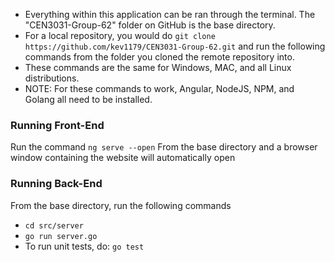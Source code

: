 * Everything within this application can be ran through the terminal. The "CEN3031-Group-62" folder on GitHub is the base directory.
* For a local repository, you would do ```git clone https://github.com/kev1179/CEN3031-Group-62.git``` and run the following commands from the folder you cloned the remote repository into.
* These commands are the same for Windows, MAC, and all Linux distributions.
* NOTE: For these commands to work, Angular, NodeJS, NPM, and Golang all need to be installed.

### Running Front-End
Run the command ```ng serve --open``` From the base directory and a browser window containing the website will automatically open

### Running Back-End
From the base directory, run the following commands
* ```cd src/server```
* ```go run server.go```
* To run unit tests, do: ```go test```

